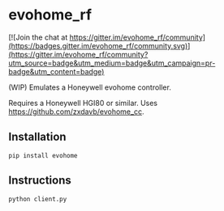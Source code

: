 # evohome_rf

[![Join the chat at https://gitter.im/evohome_rf/community](https://badges.gitter.im/evohome_rf/community.svg)](https://gitter.im/evohome_rf/community?utm_source=badge&utm_medium=badge&utm_campaign=pr-badge&utm_content=badge)

(WIP) Emulates a Honeywell evohome controller.

Requires a Honeywell HGI80 or similar. Uses https://github.com/zxdavb/evohome_cc.

## Installation

```
pip install evohome
```

## Instructions

```
python client.py
```
